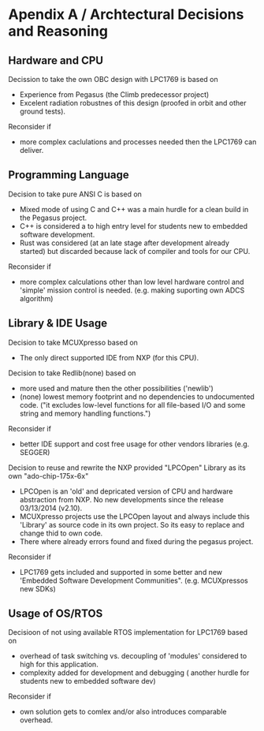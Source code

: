 Apendix A / Archtectural Decisions and Reasoning
================================================

Hardware and CPU
----------------
Decission to take the own OBC design with LPC1769 is based on
- Experience from Pegasus (the Climb predecessor project)
- Excelent radiation robustnes of this design (proofed in orbit and other ground tests).

Reconsider if
- more complex caclulations and processes needed then the LPC1769 can deliver. 


Programming Language
--------------------
Decision to take pure ANSI C is based on 
- Mixed mode of using C and C++ was a main hurdle for a clean build in the Pegasus project.
- C++ is considered a to high entry level for students new to embedded software development.
- Rust was considered (at an late stage after development already started) but discarded because lack of compiler and tools for our CPU.

Reconsider if
- more complex calculations other than low level hardware control and 'simple' mission control is needed. (e.g. making suporting own ADCS algorithm)

Library & IDE Usage
-------------------
Decision to take MCUXpresso based on
- The only direct supported IDE from NXP (for this CPU).

Decision to take Redlib(none) based on
- more used and mature then the other possibilities ('newlib')
- (none) lowest memory footprint and no dependencies to undocumented code. ("it excludes low-level functions for all file-based I/O and some string and memory handling functions.")

Reconsider if
- better IDE support and cost free usage for other vendors libraries (e.g. SEGGER)

Decision to reuse and rewrite the NXP provided "LPCOpen" Library as its own "ado-chip-175x-6x"
- LPCOpen is an 'old' and depricated version of CPU and hardware abstraction from NXP. No new developments since the release 03/13/2014 (v2.10).
- MCUXpresso projects use the LPCOpen layout and always include this 'Library' as source code in its own project. So its easy to replace and change thid to own code.
- There where already errors found and fixed during the pegasus project.

Reconsider if
- LPC1769 gets included and supported in some better and new 'Embedded Software Development Communities". (e.g. MCUXpressos new SDKs)

Usage of OS/RTOS
----------------
Decisioon of not using available RTOS implementation for LPC1769 based on
- overhead of task switching vs. decoupling of 'modules' considered to high for this application.
- complexity added for development and debugging ( another hurdle for students new to embedded software dev)

Reconsider if
- own solution gets to comlex and/or also introduces comparable overhead.

